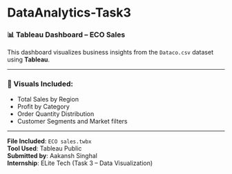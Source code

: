 # DataAnalytics-Task3

### 📊 Tableau Dashboard – ECO Sales

This dashboard visualizes business insights from the `Dataco.csv` dataset using **Tableau**.

---

### 📌 Visuals Included:
- Total Sales by Region
- Profit by Category
- Order Quantity Distribution
- Customer Segments and Market filters

---

**File Included**: `ECO sales.twbx`  
**Tool Used**: Tableau Public  
**Submitted by**: Aakansh Singhal  
**Internship**: ELite Tech (Task 3 – Data Visualization)
